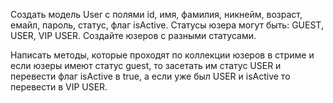 Создать модель User с полями id, имя, фамилия, никнейм, возраст, емайл, пароль, статус, флаг isActive. Статусы юзера
могут быть: GUEST, USER, VIP USER. Создайте юзеров с разными статусами.

Написать методы, которые проходят по коллекции юзеров в стриме и если юзеры имеют статус guest, то засетать им статус
USER и перевести флаг isActive в true, а если уже был USER и isActive то перевести в VIP USER.
